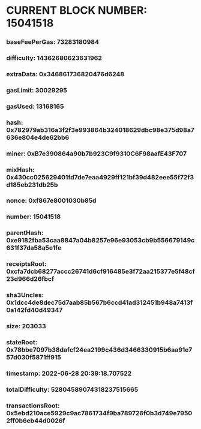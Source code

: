 # CURRENT BLOCK NUMBER: 15041518

### baseFeePerGas: 73283180984
### difficulty: 14362680623631962
### extraData: 0x346861736820476d6248
### gasLimit: 30029295
### gasUsed: 13168165
### hash: 0x782979ab316a3f2f3e993864b324018629dbc98e375d98a7636e804e4de62bb6
### miner: 0xB7e390864a90b7b923C9f9310C6F98aafE43F707
### mixHash: 0x430cc025629401fd7de7eaa4929ff121bf39d482eee55f72f3d185eb231db25b
### nonce: 0xf867e8001030b85d
### number: 15041518
### parentHash: 0xe9182fba53caa8847a04b8257e96e93053cb9b556679149c631f37da58a5e1fe
### receiptsRoot: 0xcfa7dcb68277accc26741d6cf916485e3f72aa215377e5f48cf23d966d26fbcf
### sha3Uncles: 0x1dcc4de8dec75d7aab85b567b6ccd41ad312451b948a7413f0a142fd40d49347
### size: 203033
### stateRoot: 0x78bbe7097b38dafcf24ea2199c436d3466330915b6aa91e757d030f5871ff915
### timestamp: 2022-06-28 20:39:18.707522
### totalDifficulty: 52804589074318237515665
### transactionsRoot: 0x5ebd210ace5929c9ac7861734f9ba789726f0b3d749e79502ff0b6eb44d0026f
